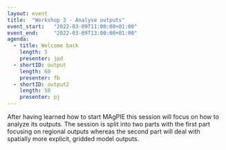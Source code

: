 ```yaml
---
layout: event
title:  "Workshop 3 - Analyse outputs"
event_start:   "2022-03-09T11:00:00+01:00"
event_end:     "2022-03-09T13:00:00+01:00"
agenda:
  - title: Welcome back
    length: 5
    presenter: jpd
  - shortID: output
    length: 60
    presenter: fb
  - shortID: output2
    length: 50
    presenter: pj
---
```


After having learned how to start MAgPIE this session will focus on how to analyze its outputs. The session is split into two parts with the first part focusing on regional outputs whereas the second part will deal with spatially more explicit, gridded model outputs.
